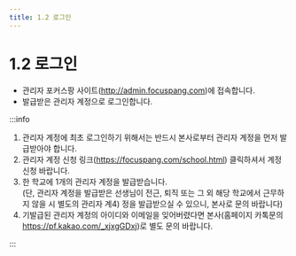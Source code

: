 ```yaml
---
title: 1.2 로그인
---
```

# 1.2 로그인

* 관리자 포커스팡 사이트(http://admin.focuspang.com)에 접속합니다. 
* 발급받은 관리자 계정으로 로그인합니다. 

:::info

1. 관리자 계정에 최초 로그인하기 위해서는 반드시 본사로부터 관리자 계정을 먼저 발급받아야 합니다.
2. 관리자 계정 신청 링크(https://focuspang.com/school.html) 클릭하셔서 계정 신청 바랍니다.
3. 한 학교에 1개의 관리자 계정을 발급받습니다. \
   (단, 관리자 계정을 발급받은 선생님이 전근, 퇴직 또는 그 외 해당 학교에서 근무하지 않을 시 별도의 관리자 계4) 정을 발급받으실 수 있으니, 본사로 문의 바랍니다)
4. 기발급된 관리자 계정의 아이디와 이메일을 잊어버렸다면 본사(홈페이지 카톡문의     https://pf.kakao.com/_xjxgGDxj)로 별도 문의 바랍니다. 

:::
